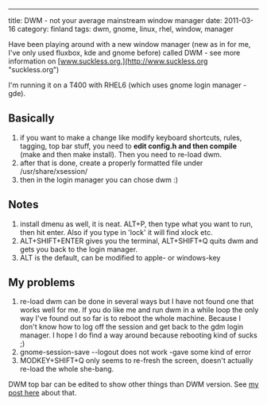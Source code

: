 ---
title: DWM - not your average mainstream window manager
date: 2011-03-16
category: finland
tags: dwm, gnome, linux, rhel, window, manager

Have been playing around with a new window manager (new as in for me, I've only used fluxbox, kde and gnome before) called DWM - see more information on [www.suckless.org.](http://www.suckless.org "suckless.org")

I'm running it on a T400 with RHEL6 (which uses gnome login manager - gde).

## Basically

1. if you want to make a change like modify keyboard shortcuts, rules, tagging, top bar stuff, you need to **edit config.h and then compile** (make and then make install). Then you need to re-load dwm.
2. after that is done, create a properly formatted file under /usr/share/xsession/
3. then in the login manager you can chose dwm :)

## Notes

1. install dmenu as well, it is neat. ALT+P, then type what you want to run, then hit enter. Also if you type in 'lock' it will find xlock etc.
2. ALT+SHIFT+ENTER gives you the terminal, ALT+SHIFT+Q quits dwm and gets you back to the login manager.
3. ALT is the default, can be modified to apple- or windows-key

## My problems

1. re-load dwm can be done in several ways but I have not found one that works well for me. If you do like me and run dwm in a while loop the only way I've found out so far is to reboot the whole machine. Because I don't know how to log off the session and get back to the gdm login manager. I hope I do find a way around because rebooting kind of sucks ;)
2. gnome-session-save --logout does not work -gave some kind of error
3. MODKEY+SHIFT+Q only seems to re-fresh the screen, doesn't actually re-load the whole she-bang.

DWM top bar can be edited to show other things than DWM version. See [my post here](https://www.guldmyr.com/dwm-editing-the-bar-to-show-time/ "editing top bar in dwm") about that.
